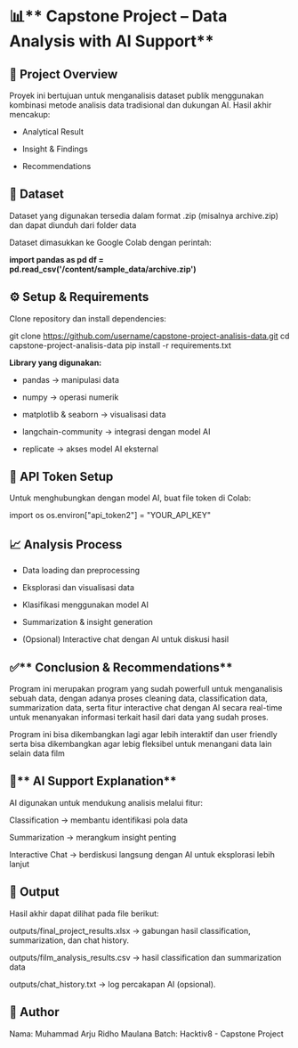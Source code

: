# 📊** Capstone Project – Data Analysis with AI Support**
## 📌 Project Overview

Proyek ini bertujuan untuk menganalisis dataset publik menggunakan kombinasi metode analisis data tradisional dan dukungan AI.
Hasil akhir mencakup:

- Analytical Result

- Insight & Findings

- Recommendations

## 📂 Dataset

Dataset yang digunakan tersedia dalam format .zip (misalnya archive.zip) dan dapat diunduh dari folder data

Dataset dimasukkan ke Google Colab dengan perintah:

**import pandas as pd
df = pd.read_csv('/content/sample_data/archive.zip')**

## ⚙️ Setup & Requirements

Clone repository dan install dependencies:

git clone https://github.com/username/capstone-project-analisis-data.git
cd capstone-project-analisis-data
pip install -r requirements.txt


**Library yang digunakan:**

- pandas → manipulasi data

- numpy → operasi numerik

- matplotlib & seaborn → visualisasi data

- langchain-community → integrasi dengan model AI

- replicate → akses model AI eksternal

## **🔑 API Token Setup**

Untuk menghubungkan dengan model AI, buat file token di Colab:

import os
os.environ["api_token2"] = "YOUR_API_KEY"

## **📈 Analysis Process**

- Data loading dan preprocessing

- Eksplorasi dan visualisasi data

- Klasifikasi menggunakan model AI

- Summarization & insight generation

- (Opsional) Interactive chat dengan AI untuk diskusi hasil

## ✅** Conclusion & Recommendations**

Program ini merupakan program yang sudah powerfull untuk menganalisis sebuah data, dengan adanya proses cleaning data, classification data, summarization data, serta fitur interactive chat dengan AI secara real-time untuk menanyakan informasi terkait hasil dari data yang sudah proses.

Program ini bisa dikembangkan lagi agar lebih interaktif dan user friendly serta bisa dikembangkan agar lebig fleksibel untuk menangani data lain selain data film

## 🤖** AI Support Explanation**

AI digunakan untuk mendukung analisis melalui fitur:

Classification → membantu identifikasi pola data

Summarization → merangkum insight penting

Interactive Chat → berdiskusi langsung dengan AI untuk eksplorasi lebih lanjut

## **📑 Output**

Hasil akhir dapat dilihat pada file berikut:

outputs/final_project_results.xlsx → gabungan hasil classification, summarization, dan chat history.

outputs/film_analysis_results.csv → hasil classification dan summarization data

outputs/chat_history.txt → log percakapan AI (opsional).

## **👤 Author**

Nama: Muhammad Arju Ridho Maulana
Batch: Hacktiv8 - Capstone Project
